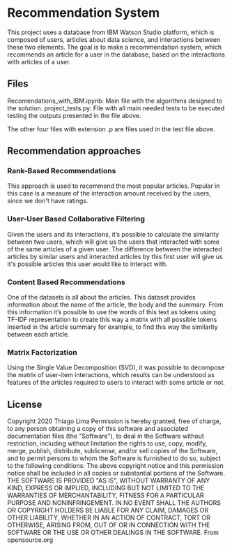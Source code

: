 # Recommendation System
This project uses a database from IBM Watson Studio platform, which is composed of users, articles about data science, and interactions between these two elements. The goal is to make a recommendation system, which recommends an article for a user in the database, based on the interactions with articles of a user.

## Files

Recomendations_with_IBM.ipynb: Main file with the algorithms designed to the solution.
project_tests.py: File with all main needed tests to be executed testing the outputs presented in the file above.

The other four files with extension .p are files used in the test file above.

## Recommendation approaches

### Rank-Based Recommendations

This approach is used to recommend the most popular articles. Popular in this case is a measure of the interaction amount received by the users, since we don't have ratings.

### User-User Based Collaborative Filtering

Given the users and its interactions, it’s possible to calculate the similarity between two users, which will give us the users that interacted with some of the same articles of a given user. 
The difference between the interacted articles by similar users and interacted articles by this first user will give us it's possible articles this user would like to interact with.

### Content Based Recommendations

One of the datasets is all about the articles. This dataset provides information about the name of the article, the body and the summary. From this information it’s possible to use the words of this text as tokens using TF-IDF representation to create this way a matrix with all possible tokens inserted in the article summary for example, to find this way the similarity between each article.

### Matrix Factorization

Using the Single Value Decomposition (SVD), it was possible to decompose the matrix of user-item interactions, which results can be understood as features of the articles required to users to interact with some article or not.

## License

Copyright 2020 Thiago Lima
Permission is hereby granted, free of charge, to any person obtaining a copy of this software and associated documentation files (the "Software"), to deal in the Software without restriction, including without limitation the rights to use, copy, modify, merge, publish, distribute, sublicense, and/or sell copies of the Software, and to permit persons to whom the Software is furnished to do so, subject to the following conditions:
The above copyright notice and this permission notice shall be included in all copies or substantial portions of the Software.
THE SOFTWARE IS PROVIDED "AS IS", WITHOUT WARRANTY OF ANY KIND, EXPRESS OR IMPLIED, INCLUDING BUT NOT LIMITED TO THE WARRANTIES OF MERCHANTABILITY, FITNESS FOR A PARTICULAR PURPOSE AND NONINFRINGEMENT. IN NO EVENT SHALL THE AUTHORS OR COPYRIGHT HOLDERS BE LIABLE FOR ANY CLAIM, DAMAGES OR OTHER LIABILITY, WHETHER IN AN ACTION OF CONTRACT, TORT OR OTHERWISE, ARISING FROM, OUT OF OR IN CONNECTION WITH THE SOFTWARE OR THE USE OR OTHER DEALINGS IN THE SOFTWARE.
From opensource.org
